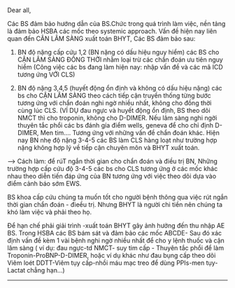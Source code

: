 Dear all,

Các BS đảm bảo hướng dẫn của BS.Chức trong quá trình làm việc, nền tảng là đảm bảo HSBA các mốc theo systemic approach. Vấn đề hiện nay liên quan đến CÂN LÂM SÀNG xuất toán BHYT, Các BS đảm bảo sau:

1. BN độ nặng cấp cứu 1,2 (BN nặng có dấu hiệu nguy hiểm) các BS cho CẬN LÂM SÀNG ĐỒNG THỜI nhằm loại trừ các chẩn đoán ưu tiên nguy hiểm (Công việc các bs đang làm hiện nay: nhập vấn đề và các mã ICD tương ứng VỚI CLS)
    
2. BN độ nặng 3,4,5 (huyết động ổn định và không có dấu hiệu nặng) các bs cho CẬN LÂM SÀNG theo cách tiếp cận truyền thống từng bước tương ứng với chẩn đoán nghi ngờ nhiều nhất, không cho đồng thời cùng lúc CLS. (VÍ DỤ đau ngực và huyết động ổn định, BS theo dõi NMCT thì cho troponin, không cho D-DIMER. Nếu lâm sàng nghi ngời thuyên tắc phổi các bs đánh gía điểm wells, geneva để cho chỉ định D-DIMER, Men tim.... Tương ứng với những vấn đề chẩn đoán khác. Hiện nay BN nhẹ độ nặng 3-4-5 các BS làm CLS hàng loạt như trường hợp nặng không hợp lý về tiếp cận chuyên môn và BHYT xuất toán.
    

--> Cách làm: để rúT ngắn thời gian cho chẩn đoán và điều trị BN, Những trường hợp cấp cứu độ 3-4-5 các bs cho CLS tương ứng ở các mốc khác nhau theo diễn tiến đáp ứng của BN tương ứng với việc theo dõi dựa vào điểm cảnh báo sớm EWS.

BS khoa cấp cứu chúng ta muốn tốt cho người bệnh thông qua việc rút ngắn thời gian chẩn đoán - đieều trị. Nhưng BHYT là người chi tiền nên chúng ta khó làm việc và phải theo họ.



Để hạn chế phải giải trình -xuất toán BHYT gây ảnh hưởng đến thu nhập AE BS. Trong HSBA các BS bám sát và đảm bảo các mốc ABCDE- Sau đó xác định vấn đề kèm 1 vài bệnh nghi ngờ nhiều nhất để cho y lệnh thuốc và cận lâm sàng ( ví dụ: đau ngực-td NMCT- suy tim cấp - Thuyên tắc phổi để làm Troponin-ProBNP-D-DIMER, hoặc ví dụ khác như đau bụng cấp theo dõi Viêm loét DDTT-Viêm tụy cấp-nhồi máu mạc treo để dùng PPIs-men tụy-Lactat chẳng hạn...)



---

